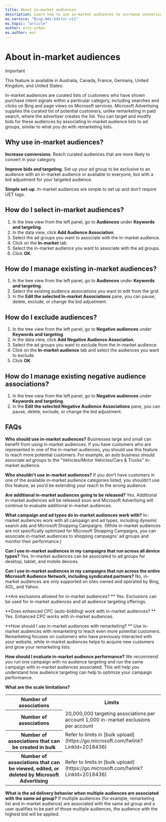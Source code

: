 ```yaml
---
title: About in-market audiences
description: Learn how to use in-market audiences to increase conversions and improve bids and targeting.
ms.service: "Bing-Ads-Editor-v11"
ms.topic: "article"
author: eric-urban
ms.author: eur
---
```


# About in-market audiences

> [!IMPORTANT]
> This feature is available in Australia, Canada, France, Germany, United Kingdom, and United States.

In-market audiences are curated lists of customers who have shown purchase intent signals within a particular category, including searches and clicks on Bing and page views on Microsoft services. Microsoft Advertising supplies the curated list of potential customers, unlike remarketing in paid search, where the advertiser creates the list. You can target and modify bids for these audiences by associating in-market audience lists to ad groups, similar to what you do with remarketing lists.

## Why use in-market audiences?

**Increase conversions**. Reach curated audiences that are more likely to convert in your category.

**Improve bids and targeting**. Set up your ad group to be exclusive to an audience with an in-market audience or available to everyone, but with a bid adjustment for your targeted audience.

**Simple set-up**. In-market audiences are simple to set up and don’t require UET tags.

## How do I select in-market audiences?
1. In the tree view from the left panel, go to **Audiences** under **Keywords and targeting**.
1. In the data view, click **Add Audience Association**.
1. Select the ad groups you want to associate with the in-market audience.
1. Click on the **In-market** tab.
1. Select the in-market audience you want to associate with the ad groups.
1. Click **OK**.

## How do I manage existing in-market audiences?
1. In the tree view from the left panel, go to **Audiences** under **Keywords and targeting**.
1. Select the existing audience associations you want to edit from the grid.
1. In the **Edit the selected In-market Associations** pane, you can pause, delete, exclude, or change the bid adjustment.

## How do I exclude audiences?
1. In the tree view from the left panel, go to **Negative audiences** under **Keywords and targeting**.
1. In the data view, click **Add Negative Audience Association**.
1. Select the ad groups you want to exclude from the in-market audience.
1. Click on the **In-market audience** tab and select the audiences you want to exclude.
1. Click **OK**.

## How do I manage existing negative audience associations?
1. In the tree view from the left panel, go to **Negative audiences** under **Keywords and targeting**.
1. In the **Edit the selected Negative Audience Associations** pane, you can pause, delete, exclude, or change the bid adjustment.

## FAQs
**Who should use in-market audiences?**           Businesses large and small can benefit from using in-market audiences. If you have customers who are represented in one of the in-market audiences, you should use this feature to reach more potential customers. For example, an auto business should associate ad groups to the "Vehicles/Motor Vehicles/Cars &amp; Trucks" in-market audience.

**Who shouldn't use in-market audiences?**           If you don’t have customers in one of the available in-market audience categories listed, you shouldn’t use this feature, as you’d be extending your reach to the wrong audience.

**Are additional in-market audiences going to be released?**           Yes. Additional in-market audiences will be released soon and Microsoft Advertising will continue to evaluate additional in-market audiences.

**What campaign and ad types do in-market audiences work with?**           In-market audiences work with all campaign and ad types, including dynamic search ads and Microsoft Shopping Campaigns. (While in-market audiences are not specifically optimized for Microsoft Shopping Campaigns, you can associate in-market audiences to shopping campaigns’ ad groups and monitor their performance.)

**Can I use in-market audiences in my campaigns that run across all device types?**           Yes. In-market audiences can be associated to ad groups for desktop, tablet, and mobile devices.

**Can I use in-market audiences in my campaigns that run across the entire Microsoft Audience Network, including syndicated partners?**           No, in-market audiences are only supported on sites owned and operated by Bing, AOL, and Yahoo.

**Are exclusions allowed for in-market audiences? **           Yes. Exclusions can be used for in-market audiences and all audience targeting offerings.

**Does enhanced CPC (auto-bidding) work with in-market audiences? **           Yes. Enhanced CPC works with in-market audiences.

**How should I use in-market audiences with remarketing? **           Use in-market audiences with remarketing to reach even more potential customers. Remarketing focuses on customers who have previously interacted with your website, while in-market audiences helps to acquire new customers and grow your remarketing lists.

**How should I evaluate in-market audience performance?**           We recommend you run one campaign with no audience targeting and run the same campaign with in-market audiences associated. This will help you understand how audience targeting can help to optimize your campaign performance.

**What are the scale limitations?**      
<table>
  <tr>
    <th scope="col">Number of associations</th>
    <th scope="col">Limits</th>
  </tr>
  <tr>
    <th scope="row" style="background: transparent">Number of associations</th>
    <td>20,000,000 targeting associations per account
				<para>1,000 in-market exclusions per account</para></td>
  </tr>
  <tr>
    <th scope="row" style="background: transparent">Number of associations that can be created in bulk</th>
    <td>Refer to limits in [bulk upload](https://go.microsoft.com/fwlink?LinkId=2018436)
      </td>
  </tr>
  <tr>
    <th scope="row" style="background: transparent">Number of associations that can be viewed, edited, or deleted by Microsoft Advertising</th>
    <td>
        Refer to limits in [bulk upload](https://go.microsoft.com/fwlink?LinkId=2018436)
       </td>
  </tr>
</table>

**What is the ad delivery behavior when multiple audiences are associated with the same ad group?**           If multiple audiences (for example, remarketing list and in-market audience) are associated with the same ad group and a user qualifies to be part of those multiple audiences, the audience with the highest bid will be applied.


